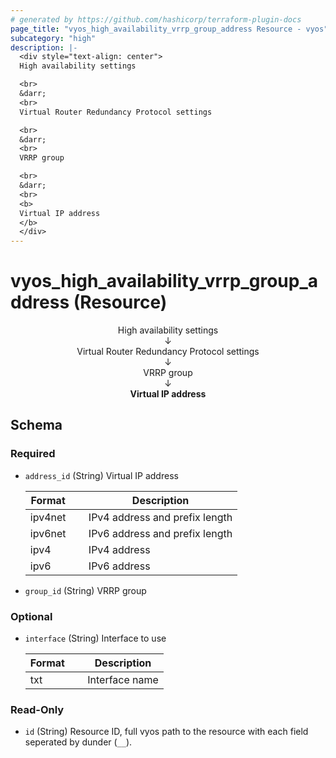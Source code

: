 ```yaml
---
# generated by https://github.com/hashicorp/terraform-plugin-docs
page_title: "vyos_high_availability_vrrp_group_address Resource - vyos"
subcategory: "high"
description: |-
  <div style="text-align: center">
  High availability settings

  <br>
  &darr;
  <br>
  Virtual Router Redundancy Protocol settings

  <br>
  &darr;
  <br>
  VRRP group

  <br>
  &darr;
  <br>
  <b>
  Virtual IP address
  </b>
  </div>
---
```


# vyos_high_availability_vrrp_group_address (Resource)

<div style="text-align: center">
High availability settings

<br>
&darr;
<br>
Virtual Router Redundancy Protocol settings

<br>
&darr;
<br>
VRRP group

<br>
&darr;
<br>
<b>
Virtual IP address
</b>
</div>



<!-- schema generated by tfplugindocs -->
## Schema

### Required

- `address_id` (String) Virtual IP address

    |  Format   &emsp;|  Description                     |
    |-----------------|----------------------------------|
    |  ipv4net  &emsp;|  IPv4 address and prefix length  |
    |  ipv6net  &emsp;|  IPv6 address and prefix length  |
    |  ipv4     &emsp;|  IPv4 address                    |
    |  ipv6     &emsp;|  IPv6 address                    |
- `group_id` (String) VRRP group

### Optional

- `interface` (String) Interface to use

    |  Format  &emsp;|  Description     |
    |----------------|------------------|
    |  txt     &emsp;|  Interface name  |

### Read-Only

- `id` (String) Resource ID, full vyos path to the resource with each field seperated by dunder (`__`).
